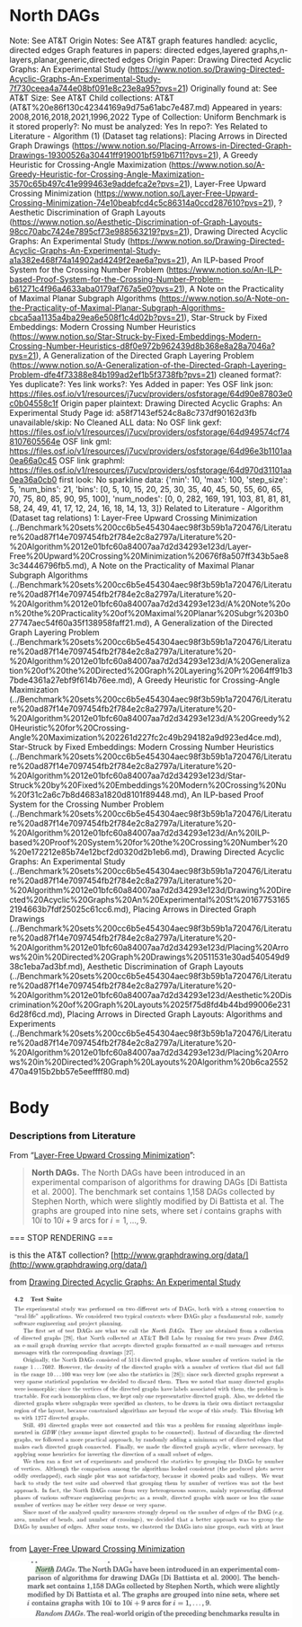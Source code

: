 # North DAGs

Note: See AT&T
Origin Notes: See AT&T
graph features handled: acyclic, directed edges
Graph features in papers: directed edges,layered graphs,n-layers,planar,generic,directed edges
Origin Paper: Drawing Directed Acyclic Graphs: An Experimental Study (https://www.notion.so/Drawing-Directed-Acyclic-Graphs-An-Experimental-Study-7f730ceea4a744e08bf091e8c23e8a95?pvs=21)
Originally found at: See AT&T
Size: See AT&T
Child collections: AT&T (AT&T%20e86f130c42344169a9d75a61abc7e487.md)
Appeared in years: 2008,2016,2018,2021,1996,2022
Type of Collection: Uniform Benchmark
is it stored properly?: No
must be analyzed: Yes
In repo?: Yes
Related to Literature - Algorithm (1) (Dataset tag relations): Placing Arrows in Directed Graph Drawings (https://www.notion.so/Placing-Arrows-in-Directed-Graph-Drawings-19300526a30441ff919001bf591b6711?pvs=21), A Greedy Heuristic for Crossing-Angle Maximization (https://www.notion.so/A-Greedy-Heuristic-for-Crossing-Angle-Maximization-3570c65b497c41e999463e9addefca2e?pvs=21), Layer-Free Upward Crossing Minimization (https://www.notion.so/Layer-Free-Upward-Crossing-Minimization-74e10beabfcd4c5c86314a0ccd287610?pvs=21), ? Aesthetic Discrimination of Graph Layouts (https://www.notion.so/Aesthetic-Discrimination-of-Graph-Layouts-98cc70abc7424e7895cf73e988563219?pvs=21), Drawing Directed Acyclic Graphs: An Experimental Study (https://www.notion.so/Drawing-Directed-Acyclic-Graphs-An-Experimental-Study-a1a382e468f74a14902ad4249f2eae6a?pvs=21), An ILP-based Proof System for the Crossing
Number Problem (https://www.notion.so/An-ILP-based-Proof-System-for-the-Crossing-Number-Problem-b61271c4f96a4633aba0179af767a5e0?pvs=21), A Note on the Practicality of Maximal Planar Subgraph Algorithms (https://www.notion.so/A-Note-on-the-Practicality-of-Maximal-Planar-Subgraph-Algorithms-cbca5aa1135a4ba29ea6e508f1c4d02b?pvs=21), Star-Struck by Fixed Embeddings:
Modern Crossing Number Heuristics (https://www.notion.so/Star-Struck-by-Fixed-Embeddings-Modern-Crossing-Number-Heuristics-d8f0e972b962439d8b368e8a28a7046a?pvs=21), A Generalization of the Directed Graph Layering Problem (https://www.notion.so/A-Generalization-of-the-Directed-Graph-Layering-Problem-dfe4f73388e84b199ad2ef1b5f3738fb?pvs=21)
cleaned format?: Yes
duplicate?: Yes
link works?: Yes
Added in paper: Yes
OSF link json: https://files.osf.io/v1/resources/j7ucv/providers/osfstorage/64d90e87803e0c0b04558c1f
Origin paper plaintext: Drawing Directed Acyclic Graphs: An Experimental Study
Page id: a58f7143ef524c8a8c737df90162d3fb
unavailable/skip: No
Cleaned ALL data: No
OSF link gexf: https://files.osf.io/v1/resources/j7ucv/providers/osfstorage/64d949574cf748107605564e
OSF link gml: https://files.osf.io/v1/resources/j7ucv/providers/osfstorage/64d96e3b1101aa0ea66a0c45
OSF link graphml: https://files.osf.io/v1/resources/j7ucv/providers/osfstorage/64d970d31101aa0ea36a0cb0
first look: No
sparkline data: {'min': 10, 'max': 100, 'step_size': 5, 'num_bins': 21, 'bins': [0, 5, 10, 15, 20, 25, 30, 35, 40, 45, 50, 55, 60, 65, 70, 75, 80, 85, 90, 95, 100], 'num_nodes': [0, 0, 282, 169, 191, 103, 81, 81, 81, 58, 24, 49, 41, 17, 12, 24, 16, 18, 14, 13, 3]}
Related to Literature - Algorithm (Dataset tag relations) 1: Layer-Free Upward Crossing Minimization (../Benchmark%20sets%200cc6b5e454304aec98f3b59b1a720476/Literature%20ad87f14e7097454fb2f784e2c8a2797a/Literature%20-%20Algorithm%2012e01bfc60a84007aa7d2d34293e123d/Layer-Free%20Upward%20Crossing%20Minimization%20676f8a507ff343b5ae83c34446796fb5.md), A Note on the Practicality of Maximal Planar Subgraph Algorithms (../Benchmark%20sets%200cc6b5e454304aec98f3b59b1a720476/Literature%20ad87f14e7097454fb2f784e2c8a2797a/Literature%20-%20Algorithm%2012e01bfc60a84007aa7d2d34293e123d/A%20Note%20on%20the%20Practicality%20of%20Maximal%20Planar%20Subgr%203b027747aec54f60a35f138958faff21.md), A Generalization of the Directed Graph Layering Problem (../Benchmark%20sets%200cc6b5e454304aec98f3b59b1a720476/Literature%20ad87f14e7097454fb2f784e2c8a2797a/Literature%20-%20Algorithm%2012e01bfc60a84007aa7d2d34293e123d/A%20Generalization%20of%20the%20Directed%20Graph%20Layering%20Pr%2064ff91b37bde4361a27ebf9f614b76ee.md), A Greedy Heuristic for Crossing-Angle Maximization (../Benchmark%20sets%200cc6b5e454304aec98f3b59b1a720476/Literature%20ad87f14e7097454fb2f784e2c8a2797a/Literature%20-%20Algorithm%2012e01bfc60a84007aa7d2d34293e123d/A%20Greedy%20Heuristic%20for%20Crossing-Angle%20Maximization%202261d227fc2c49b294182a9d923ed4ce.md), Star-Struck by Fixed Embeddings:
Modern Crossing Number Heuristics (../Benchmark%20sets%200cc6b5e454304aec98f3b59b1a720476/Literature%20ad87f14e7097454fb2f784e2c8a2797a/Literature%20-%20Algorithm%2012e01bfc60a84007aa7d2d34293e123d/Star-Struck%20by%20Fixed%20Embeddings%20Modern%20Crossing%20Nu%20f31c2a6c7b8d4683a1820d8101f89448.md), An ILP-based Proof System for the Crossing
Number Problem (../Benchmark%20sets%200cc6b5e454304aec98f3b59b1a720476/Literature%20ad87f14e7097454fb2f784e2c8a2797a/Literature%20-%20Algorithm%2012e01bfc60a84007aa7d2d34293e123d/An%20ILP-based%20Proof%20System%20for%20the%20Crossing%20Number%20%20e172212e85b74e12bcf2d0320d2b1eb6.md), Drawing Directed Acyclic Graphs: An Experimental Study (../Benchmark%20sets%200cc6b5e454304aec98f3b59b1a720476/Literature%20ad87f14e7097454fb2f784e2c8a2797a/Literature%20-%20Algorithm%2012e01bfc60a84007aa7d2d34293e123d/Drawing%20Directed%20Acyclic%20Graphs%20An%20Experimental%20St%201677531652194663b7fdf25025c61cc6.md), Placing Arrows in Directed Graph Drawings (../Benchmark%20sets%200cc6b5e454304aec98f3b59b1a720476/Literature%20ad87f14e7097454fb2f784e2c8a2797a/Literature%20-%20Algorithm%2012e01bfc60a84007aa7d2d34293e123d/Placing%20Arrows%20in%20Directed%20Graph%20Drawings%20511531e30ad540549d938c1eba7ad3bf.md), Aesthetic Discrimination of Graph Layouts (../Benchmark%20sets%200cc6b5e454304aec98f3b59b1a720476/Literature%20ad87f14e7097454fb2f784e2c8a2797a/Literature%20-%20Algorithm%2012e01bfc60a84007aa7d2d34293e123d/Aesthetic%20Discrimination%20of%20Graph%20Layouts%2025f75d8fd4b44bd99006e2316d28f6cd.md), Placing Arrows in Directed Graph Layouts: Algorithms and Experiments (../Benchmark%20sets%200cc6b5e454304aec98f3b59b1a720476/Literature%20ad87f14e7097454fb2f784e2c8a2797a/Literature%20-%20Algorithm%2012e01bfc60a84007aa7d2d34293e123d/Placing%20Arrows%20in%20Directed%20Graph%20Layouts%20Algorithm%20b6ca2552470a4915b2bb57e5eeffff80.md)

# Body

### Descriptions from Literature

From “[Layer-Free Upward Crossing Minimization](https://doi.org/10.1145/1671970.1671975)”:

> **North DAGs.** The North DAGs have been introduced in an experimental comparison of algorithms for drawing DAGs [Di Battista et al. 2000]. The benchmark set contains 1,158 DAGs collected by Stephen North, which were slightly modified by Di Battista et al. The graphs are grouped into nine sets, where set $i$ contains graphs with $10 i$ to $10 i+9$ arcs for $i=1, \ldots, 9$.
> 

=== STOP RENDERING ===

is this the AT&T collection? [http://www.graphdrawing.org/data/](http://www.graphdrawing.org/data/)

from [Drawing Directed Acyclic Graphs: An Experimental Study](../Benchmark%20sets%200cc6b5e454304aec98f3b59b1a720476/Literature%20ad87f14e7097454fb2f784e2c8a2797a/Literature%20-%20Algorithm%2012e01bfc60a84007aa7d2d34293e123d/Drawing%20Directed%20Acyclic%20Graphs%20An%20Experimental%20St%201677531652194663b7fdf25025c61cc6.md) 

 

![Untitled](North%20DAGs%20a58f7143ef524c8a8c737df90162d3fb/Untitled.png)

from [Layer-Free Upward Crossing Minimization](../Benchmark%20sets%200cc6b5e454304aec98f3b59b1a720476/Literature%20ad87f14e7097454fb2f784e2c8a2797a/Literature%20-%20Algorithm%2012e01bfc60a84007aa7d2d34293e123d/Layer-Free%20Upward%20Crossing%20Minimization%20676f8a507ff343b5ae83c34446796fb5.md) 

![Untitled](North%20DAGs%20a58f7143ef524c8a8c737df90162d3fb/Untitled%201.png)